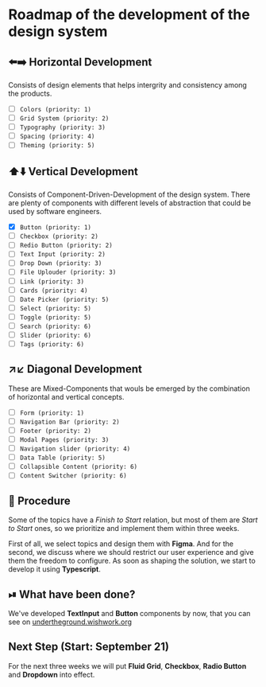 # Roadmap of the development of the design system

## ⬅️➡️ Horizontal Development

Consists of design elements that helps intergrity and consistency among the products. 

- [ ] `Colors (priority: 1)`
- [ ] `Grid System (priority: 2)`
- [ ] `Typography (priority: 3)`
- [ ] `Spacing (priority: 4)`
- [ ] `Theming (priority: 5)`

## ⬆️⬇️ Vertical Development

Consists of Component-Driven-Development of the design system. There are plenty of components with different levels of abstraction 
that could be used by software engineers.

- [x] `Button (priority: 1)`
- [ ] `Checkbox (priority: 2)`
- [ ] `Redio Button (priority: 2)`
- [ ] `Text Input (priority: 2)`
- [ ] `Drop Down (priority: 3)`
- [ ] `File Uplouder (priority: 3)`
- [ ] `Link (priority: 3)`
- [ ] `Cards (priority: 4)`
- [ ] `Date Picker (priority: 5)`
- [ ] `Select (priority: 5)`
- [ ] `Toggle (priority: 5)`
- [ ] `Search (priority: 6)`
- [ ] `Slider (priority: 6)`
- [ ] `Tags (priority: 6)`

## ↗️↙️ Diagonal Development

These are Mixed-Components that wouls be emerged by the combination of horizontal and vertical concepts.

- [ ] `Form (priority: 1)`
- [ ] `Navigation Bar (priority: 2)`
- [ ] `Footer (priority: 2)`
- [ ] `Modal Pages (priority: 3)`
- [ ] `Navigation slider (priority: 4)`
- [ ] `Data Table (priority: 5)`
- [ ] `Collapsible Content (priority: 6)`
- [ ] `Content Switcher (priority: 6)`

## 🔄 Procedure

Some of the topics have a *Finish to Start* relation, but most of them are *Start to Start* ones, so we prioritize and implement them within three weeks.

First of all, we select topics and design them with **Figma**. And for the second, we discuss where we should restrict our user experience and give them the freedom to configure. As soon as shaping the solution, we start to develop it using **Typescript**.

## ⏯ What have been done?

We've developed **TextInput** and **Button** components by now, that you can see on [undertheground.wishwork.org](https://undertheground.wishwork.org) 

## Next Step (Start: September 21)

For the next three weeks we will put **Fluid Grid**, **Checkbox**, **Radio Button** and **Dropdown** into effect.



